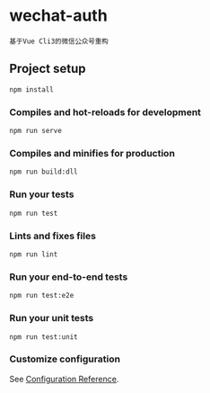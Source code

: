 # wechat-auth

    基于Vue Cli3的微信公众号重构

## Project setup
```
npm install
```

### Compiles and hot-reloads for development
```
npm run serve
```

### Compiles and minifies for production
```
npm run build:dll
```

### Run your tests
```
npm run test
```

### Lints and fixes files
```
npm run lint
```

### Run your end-to-end tests
```
npm run test:e2e
```

### Run your unit tests
```
npm run test:unit
```

### Customize configuration
See [Configuration Reference](https://cli.vuejs.org/config/).
